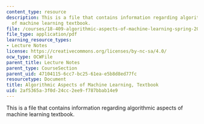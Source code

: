 ```yaml
---
content_type: resource
description: This is a file that contains information regarding algorithmic aspects
  of machine learning textbook.
file: /courses/18-409-algorithmic-aspects-of-machine-learning-spring-2015/2af5365a3f0d24cc2ee9f787bbab14e9_MIT18_409S15_bookex.pdf
file_type: application/pdf
learning_resource_types:
- Lecture Notes
license: https://creativecommons.org/licenses/by-nc-sa/4.0/
ocw_type: OCWFile
parent_title: Lecture Notes
parent_type: CourseSection
parent_uid: 47104115-6cc7-bc25-61ea-e5b8d8ed77fc
resourcetype: Document
title: Algorithmic Aspects of Machine Learning, Textbook
uid: 2af5365a-3f0d-24cc-2ee9-f787bbab14e9
---
```

This is a file that contains information regarding algorithmic aspects of machine learning textbook.